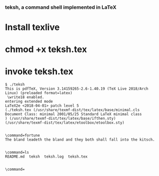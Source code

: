 ### teksh, a command shell implemented in LaTeX

# Install texlive
# chmod +x teksh.tex
# invoke teksh.tex

~~~~
$ ./teksh
This is pdfTeX, Version 3.14159265-2.6-1.40.19 (TeX Live 2018/Arch Linux) (preloaded format=latex)
 \write18 enabled.
entering extended mode
LaTeX2e <2018-04-01> patch level 5
(./teksh.tex (/usr/share/texmf-dist/tex/latex/base/minimal.cls
Document Class: minimal 2001/05/25 Standard LaTeX minimal class
) (/usr/share/texmf-dist/tex/latex/base/ifthen.sty)
(/usr/share/texmf-dist/tex/latex/etoolbox/etoolbox.sty)


\command=fortune
The bland leadeth the bland and they both shall fall into the kitsch.


\command=ls
README.md  teksh  teksh.log  teksh.tex


\command=
~~~~
